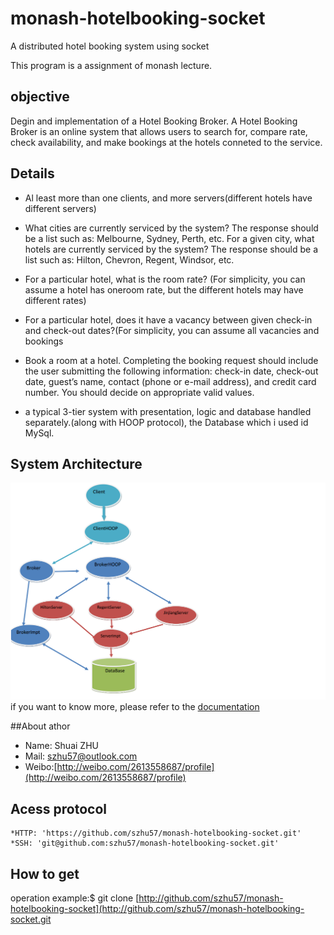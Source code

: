 # monash-hotelbooking-socket
A distributed hotel booking system using socket

This program is a assignment of monash lecture.

## objective

Degin and implementation of a Hotel Booking Broker. A Hotel Booking Broker is an online system that allows users to search for, compare rate, check availability, and make bookings at the hotels conneted to the service.

## Details

+ Al least more than one clients, and more servers(different hotels have different servers)

+ What cities are currently serviced by the system? The response should be a list such as: Melbourne, Sydney, Perth, etc. For a given city, what hotels are currently serviced by the system? The response should be a  list such as: Hilton, Chevron, Regent, Windsor, etc.

+ For a particular hotel, what is the room rate? (For simplicity, you can assume a hotel has oneroom rate, but the different hotels may have different rates)

+ For a particular hotel, does it have a vacancy between given check-in and check-out dates?(For simplicity, you can assume all vacancies and bookings 

+  Book a room at a hotel. Completing the booking request should include the user submitting the following information: check-in date, check-out date, guest’s name, contact (phone or e-mail address), and credit card number. You should decide on appropriate valid values.

+ a typical 3-tier system with presentation, logic and database handled separately.(along with HOOP protocol), the Database which i used id MySql.

## System Architecture

![architecture](/images/architecture.png)
if you want to know more, please refer to the [documentation](http://github.com/szhu57/monash-hotelbooking-socket/documetation.pdf)

##About athor
+ Name: Shuai ZHU
+ Mail: szhu57@outlook.com
+ Weibo:[http://weibo.com/2613558687/profile](http://weibo.com/2613558687/profile)

## Acess protocol
	*HTTP: 'https://github.com/szhu57/monash-hotelbooking-socket.git' 
	*SSH: 'git@github.com:szhu57/monash-hotelbooking-socket.git'

## How to get 
 operation example:$ git clone [http://github.com/szhu57/monash-hotelbooking-socket](http://github.com/szhu57/monash-hotelbooking-socket.git
